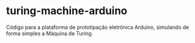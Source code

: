 # turing-machine-arduino
Código para a plataforma de prototipação eletrônica Arduino, simulando de forma simples a Máquina de Turing.
